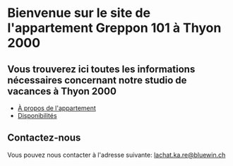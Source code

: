 # Bienvenue sur le site de l'appartement Greppon 101 à Thyon 2000

## Vous trouverez ici toutes les informations nécessaires concernant notre studio de vacances à Thyon 2000

- [À propos de l'appartement](about.md)
- [Disponibilités](agenda.md)

## Contactez-nous

Vous pouvez nous contacter à l'adresse suivante: lachat.ka.re@bluewin.ch